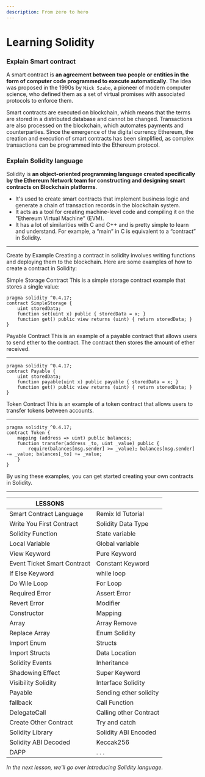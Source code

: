 ```yaml
---
description: From zero to hero
---
```


# Learning Solidity

### Explain Smart contract

A smart contract is **an agreement between two people or entities in the form of computer code programmed to execute automatically**. The idea was proposed in the 1990s by `Nick Szabo`, a pioneer of modern computer science, who defined them as a set of virtual promises with associated protocols to enforce them.

Smart contracts are executed on blockchain, which means that the terms are stored in a distributed database and cannot be changed. Transactions are also processed on the blockchain, which automates payments and counterparties. Since the emergence of the digital currency Ethereum, the creation and execution of smart contracts has been simplified, as complex transactions can be programmed into the Ethereum protocol.

### Explain Solidity language

Solidity is **an object-oriented programming language created specifically by the Ethereum Network team for constructing and designing smart contracts on Blockchain platforms**.

* It's used to create smart contracts that implement business logic and generate a chain of transaction records in the blockchain system.
* It acts as a tool for creating machine-level code and compiling it on the "Ethereum Virtual Machine" (EVM).
* It has a lot of similarities with C and C++ and is pretty simple to learn and understand. For example, a “main” in C is equivalent to a “contract” in Solidity.

***

Create by Example Creating a contract in solidity involves writing functions and deploying them to the blockchain. Here are some examples of how to create a contract in Solidity:

Simple Storage Contract This is a simple storage contract example that stores a single value:

```solidity
pragma solidity ^0.4.17; 
contract SimpleStorage { 
	uint storedData; 
	function set(uint x) public { storedData = x; } 
	function get() public view returns (uint) { return storedData; }
}
```

Payable Contract This is an example of a payable contract that allows users to send ether to the contract. The contract then stores the amount of ether received.

***

```solidity
pragma solidity ^0.4.17; 
contract Payable { 
	uint storedData; 
	function payable(uint x) public payable { storedData = x; } 
	function get() public view returns (uint) { return storedData; }
}
```

Token Contract This is an example of a token contract that allows users to transfer tokens between accounts.

***

```solidity
pragma solidity ^0.4.17; 
contract Token { 
	mapping (address => uint) public balances; 
	function transfer(address _to, uint _value) public { 
		require(balances[msg.sender] >= _value); balances[msg.sender] -= _value; balances[_to] += _value; 
	}
}
```

&#x20;By using these examples, you can get started creating your own contracts in Solidity.

***

| LESSONS                     |                        |
| --------------------------- | ---------------------- |
| Smart Contract Language     | Remix Id Tutorial      |
| Write You First Contract    | Solidity Data Type     |
| Solidity Function           | State variable         |
| Local Variable              | Global variable        |
| View Keyword                | Pure Keyword           |
| Event Ticket Smart Contract | Constant Keyword       |
| If Else Keyword             | while loop             |
| Do Wile Loop                | For Loop               |
| Required Error              | Assert Error           |
| Revert Error                | Modifier               |
| Constructor                 | Mapping                |
| Array                       | Array Remove           |
| Replace Array               | Enum Solidity          |
| Import Enum                 | Structs                |
| Import Structs              | Data Location          |
| Solidity Events             | Inheritance            |
| Shadowing Effect            | Super Keyword          |
| Visibility Solidity         | Interface Solidity     |
| Payable                     | Sending ether solidity |
| fallback                    | Call Function          |
| DelegateCall                | Calling other Contract |
| Create Other Contract       | Try and catch          |
| Solidity Library            | Solidity ABI Encoded   |
| Solidity ABI Decoded        | Keccak256              |
| DAPP                        | . . .                  |

_In the next lesson, we'll go over Introducing Solidity language._
